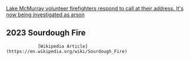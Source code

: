 [Lake McMurray volunteer firefighters respond to call at their address. It's now being investigated as arson](https://www.king5.com/article/news/local/fire-burned-lake-mcmurrays-volunteer-fire-department-investigated-as-arson/281-921a203d-f5ff-448c-b12e-1e4175d93f62)

## 2023 Sourdough Fire
				[Wikipedia Article](https://en.wikipedia.org/wiki/Sourdough_Fire)